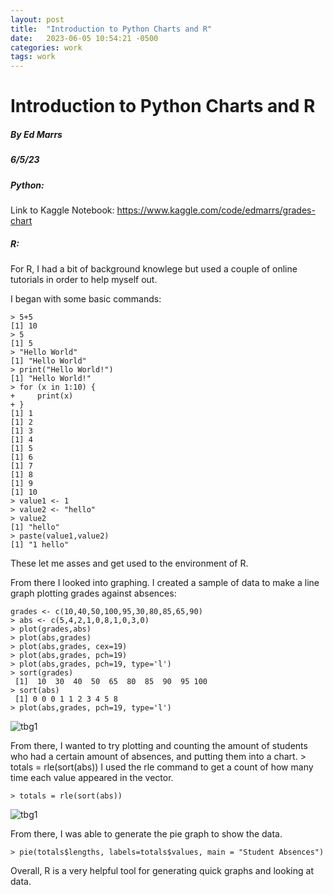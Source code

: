 ```yaml
---
layout: post
title:  "Introduction to Python Charts and R"
date:   2023-06-05 10:54:21 -0500
categories: work
tags: work
---
```



# Introduction to Python Charts and R
##### By Ed Marrs
##### 6/5/23

##### Python:
Link to Kaggle Notebook:
https://www.kaggle.com/code/edmarrs/grades-chart

##### R:

For R, I had a bit of background knowlege but used a couple of online tutorials in order to help myself out.

I began with some basic commands:
```
> 5+5
[1] 10
> 5
[1] 5
> "Hello World"
[1] "Hello World"
> print("Hello World!")
[1] "Hello World!"
> for (x in 1:10) {
+     print(x)
+ }
[1] 1
[1] 2
[1] 3
[1] 4
[1] 5
[1] 6
[1] 7
[1] 8
[1] 9
[1] 10
> value1 <- 1
> value2 <- "hello"
> value2
[1] "hello"
> paste(value1,value2)
[1] "1 hello"
```

These let me asses and get used to the environment of R.

From there I looked into graphing. I created a sample of data to make a line graph plotting grades against absences:
```
grades <- c(10,40,50,100,95,30,80,85,65,90)
> abs <- c(5,4,2,1,0,8,1,0,3,0)
> plot(grades,abs)
> plot(abs,grades)
> plot(abs,grades, cex=19)
> plot(abs,grades, pch=19)
> plot(abs,grades, pch=19, type='l')
> sort(grades)
 [1]  10  30  40  50  65  80  85  90  95 100
> sort(abs)
 [1] 0 0 0 1 1 2 3 4 5 8
> plot(abs,grades, pch=19, type='l')
```
![tbg1](https://edmarrs.github.io/images/graph1.PNG)

From there, I wanted to try plotting and counting the amount of students who had a certain amount of absences, and putting them into a chart. > totals = rle(sort(abs))
I used the rle command to get a count of how many time each value appeared in the vector.

```
> totals = rle(sort(abs))
```

![tbg1](https://edmarrs.github.io/images/data1.PNG)

From there, I was able to generate the pie graph to show the data.
```
> pie(totals$lengths, labels=totals$values, main = "Student Absences")
```
Overall, R is a very helpful tool for generating quick graphs and looking at data.
